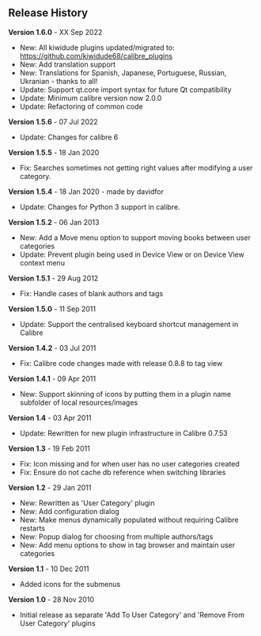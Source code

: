 ## Release History

**Version 1.6.0** - XX Sep 2022
- New: All kiwidude plugins updated/migrated to: https://github.com/kiwidude68/calibre_plugins
- New: Add translation support
- New: Translations for Spanish, Japanese, Portuguese, Russian, Ukranian - thanks to all!
- Update: Support qt.core import syntax for future Qt compatibility
- Update: Minimum calibre version now 2.0.0
- Update: Refactoring of common code

**Version 1.5.6** - 07 Jul 2022
- Update: Changes for calibre 6

**Version 1.5.5** - 18 Jan 2020
- Fix: Searches sometimes not getting right values after modifying a user category.

**Version 1.5.4** - 18 Jan 2020 - made by davidfor
- Update: Changes for Python 3 support in calibre.

**Version 1.5.2** - 06 Jan 2013
- New: Add a Move menu option to support moving books between user categories
- Update: Prevent plugin being used in Device View or on Device View context menu

**Version 1.5.1** - 29 Aug 2012
- Fix: Handle cases of blank authors and tags

**Version 1.5.0** - 11 Sep 2011
- Update: Support the centralised keyboard shortcut management in Calibre

**Version 1.4.2** - 03 Jul 2011
- Fix: Calibre code changes made with release 0.8.8 to tag view

**Version 1.4.1** - 09 Apr 2011
- New: Support skinning of icons by putting them in a plugin name subfolder of local resources/images

**Version 1.4** - 03 Apr 2011
- Update: Rewritten for new plugin infrastructure in Calibre 0.7.53

**Version 1.3** - 19 Feb 2011
- Fix: Icon missing and for when user has no user categories created
- Fix: Ensure do not cache db reference when switching libraries

**Version 1.2** - 29 Jan 2011
- New: Rewritten as 'User Category' plugin
- New: Add configuration dialog
- New: Make menus dynamically populated without requiring Calibre restarts
- New: Popup dialog for choosing from multiple authors/tags
- New: Add menu options to show in tag browser and maintain user categories

**Version 1.1** - 10 Dec 2011
- Added icons for the submenus

**Version 1.0** - 28 Nov 2010
- Initial release as separate 'Add To User Category' and 'Remove From User Category' plugins
